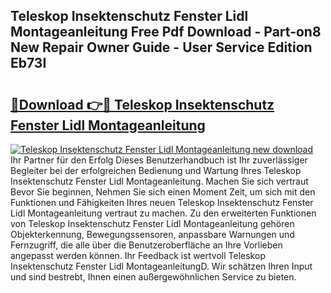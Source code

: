 ## Teleskop Insektenschutz Fenster Lidl Montageanleitung Free Pdf Download - Part-on8 New Repair Owner Guide - User Service Edition Eb73I

# <h2><a href="http://df8tduk.blite.top/?on=Teleskop+Insektenschutz+Fenster+Lidl+Montageanleitung">🔗Download 👉🔴 Teleskop Insektenschutz Fenster Lidl Montageanleitung</a></h2>

[![Teleskop Insektenschutz Fenster Lidl Montageanleitung new download](https://i.imgur.com/lujVjoI.png)](http://df8tduk.blite.top/?on=Teleskop+Insektenschutz+Fenster+Lidl+Montageanleitung)
Ihr Partner für den Erfolg Dieses Benutzerhandbuch ist Ihr zuverlässiger Begleiter bei der erfolgreichen Bedienung und Wartung Ihres Teleskop Insektenschutz Fenster Lidl Montageanleitung. Machen Sie sich vertraut Bevor Sie beginnen, Nehmen Sie sich einen Moment Zeit, um sich mit den Funktionen und Fähigkeiten Ihres neuen Teleskop Insektenschutz Fenster Lidl Montageanleitung vertraut zu machen. Zu den erweiterten Funktionen von Teleskop Insektenschutz Fenster Lidl Montageanleitung gehören Objekterkennung, Bewegungssensoren, anpassbare Warnungen und Fernzugriff, die alle über die Benutzeroberfläche an Ihre Vorlieben angepasst werden können. Ihr Feedback ist wertvoll Teleskop Insektenschutz Fenster Lidl MontageanleitungD. Wir schätzen Ihren Input und sind bestrebt, Ihnen einen außergewöhnlichen Service zu bieten.
